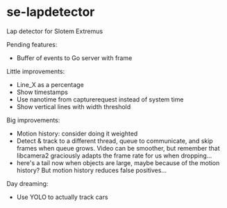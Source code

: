 # se-lapdetector
Lap detector for Slotem Extremus

Pending features:
* Buffer of events to Go server with frame

Little improvements:
* Line_X as a percentage
* Show timestamps
* Use nanotime from capturerequest instead of system time
* Show vertical lines with width threshold

Big improvements:
* Motion history: consider doing it weighted
* Detect & track to a different thread, queue to communicate, and skip frames when queue grows. Video can be smoother, but remember that libcamera2 graciously adapts the frame rate for us when dropping...
* here's a tail now when objects are large, maybe because of the motion history? But motion history reduces false positives...

Day dreaming:
* Use YOLO to actually track cars

